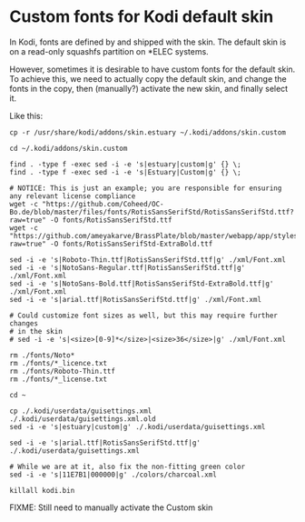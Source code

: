 # Custom fonts for Kodi default skin

In Kodi, fonts are defined by and shipped with the skin. The default skin is on a read-only squashfs partition on *ELEC systems.

However, sometimes it is desirable to have custom fonts for the default skin. To achieve this, we need to actually copy the default skin, and change the fonts in the copy, then (manually?) activate the new skin, and finally select it.

Like this:

```
cp -r /usr/share/kodi/addons/skin.estuary ~/.kodi/addons/skin.custom

cd ~/.kodi/addons/skin.custom

find . -type f -exec sed -i -e 's|estuary|custom|g' {} \;
find . -type f -exec sed -i -e 's|Estuary|Custom|g' {} \;

# NOTICE: This is just an example; you are responsible for ensuring any relevant license compliance
wget -c "https://github.com/Coheed/OC-Bo.de/blob/master/files/fonts/RotisSansSerifStd/RotisSansSerifStd.ttf?raw=true" -O fonts/RotisSansSerifStd.ttf
wget -c "https://github.com/ameyakarve/BrassPlate/blob/master/webapp/app/styles/fonts/Rotis%20Sans%20Serif%20Extra%20Bold%2075.ttf?raw=true" -O fonts/RotisSansSerifStd-ExtraBold.ttf

sed -i -e 's|Roboto-Thin.ttf|RotisSansSerifStd.ttf|g' ./xml/Font.xml
sed -i -e 's|NotoSans-Regular.ttf|RotisSansSerifStd.ttf|g' ./xml/Font.xml
sed -i -e 's|NotoSans-Bold.ttf|RotisSansSerifStd-ExtraBold.ttf|g' ./xml/Font.xml
sed -i -e 's|arial.ttf|RotisSansSerifStd.ttf|g' ./xml/Font.xml

# Could customize font sizes as well, but this may require further changes
# in the skin
# sed -i -e 's|<size>[0-9]*</size>|<size>36</size>|g' ./xml/Font.xml
 
rm ./fonts/Noto*
rm ./fonts/*_licence.txt
rm ./fonts/Roboto-Thin.ttf
rm ./fonts/*_license.txt

cd ~

cp ./.kodi/userdata/guisettings.xml ./.kodi/userdata/guisettings.xml.old
sed -i -e 's|estuary|custom|g' ./.kodi/userdata/guisettings.xml

sed -i -e 's|arial.ttf|RotisSansSerifStd.ttf|g' ./.kodi/userdata/guisettings.xml

# While we are at it, also fix the non-fitting green color
sed -i -e 's|11E7B1|000000|g' ./colors/charcoal.xml

killall kodi.bin
```

FIXME: Still need to manually activate the Custom skin

